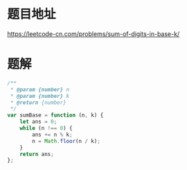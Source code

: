 # 题目地址
https://leetcode-cn.com/problems/sum-of-digits-in-base-k/

# 题解
```js
/**
 * @param {number} n
 * @param {number} k
 * @return {number}
 */
var sumBase = function (n, k) {
    let ans = 0;
    while (n !== 0) {
        ans += n % k;
        n = Math.floor(n / k);
    }
    return ans;
};
```